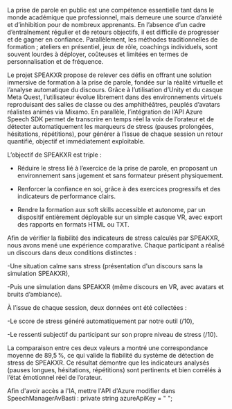 La prise de parole en public est une compétence essentielle tant dans le monde académique que professionnel, mais demeure une source d’anxiété et d’inhibition pour de nombreux apprenants. En l’absence d’un cadre d’entraînement régulier et de retours objectifs, il est difficile de progresser et de gagner en confiance. Parallèlement, les méthodes traditionnelles de formation ; ateliers en présentiel, jeux de rôle, coachings individuels, sont souvent lourdes à déployer, coûteuses et limitées en termes de personnalisation et de fréquence. 

Le projet SPEAKXR propose de relever ces défis en offrant une solution immersive de formation à la prise de parole, fondée sur la réalité virtuelle et l’analyse automatique du discours. Grâce à l’utilisation d’Unity et du casque Meta Quest, l’utilisateur évolue librement dans des environnements virtuels reproduisant des salles de classe ou des amphithéâtres, peuplés d’avatars réalistes animés via Mixamo. En parallèle, l’intégration de l’API Azure Speech SDK permet de transcrire en temps réel la voix de l’orateur et de détecter automatiquement les marqueurs de stress (pauses prolongées, hésitations, répétitions), pour générer à l’issue de chaque session un retour quantifié, objectif et immédiatement exploitable. 

L’objectif de SPEAKXR est triple : 

- Réduire le stress lié à l’exercice de la prise de parole, en proposant un environnement sans jugement et sans formateur présent physiquement. 

- Renforcer la confiance en soi, grâce à des exercices progressifs et des indicateurs de performance clairs. 

- Rendre la formation aux soft skills accessible et autonome, par un dispositif entièrement déployable sur un simple casque VR, avec export des rapports en formats HTML ou TXT. 



Afin de vérifier la fiabilité des indicateurs de stress calculés par SPEAKXR, nous avons mené une expérience comparative. Chaque participant a réalisé un discours dans deux conditions distinctes : 

-Une situation calme sans stress (présentation d'un discours sans la simulation SPEAKXR), 

-Puis une simulation dans SPEAKXR (même discours en VR, avec avatars et bruits d’ambiance). 

À l’issue de chaque session, deux données ont été collectées : 

-Le score de stress généré automatiquement par notre outil (/10), 

-Le ressenti subjectif du participant sur son propre niveau de stress (/10). 

La comparaison entre ces deux valeurs a montré une correspondance moyenne de 89,5 %, ce qui valide la fiabilité du système de détection de stress de SPEAKXR. 
Ce résultat démontre que les indicateurs analysés (pauses longues, hésitations, répétitions) sont pertinents et bien corrélés à l’état émotionnel réel de l’orateur. 







Afin d'avoir accès a l'IA, mettre l'API d'Azure modifier dans SpeechManagerAvBasti :  private string azureApiKey = " ";

